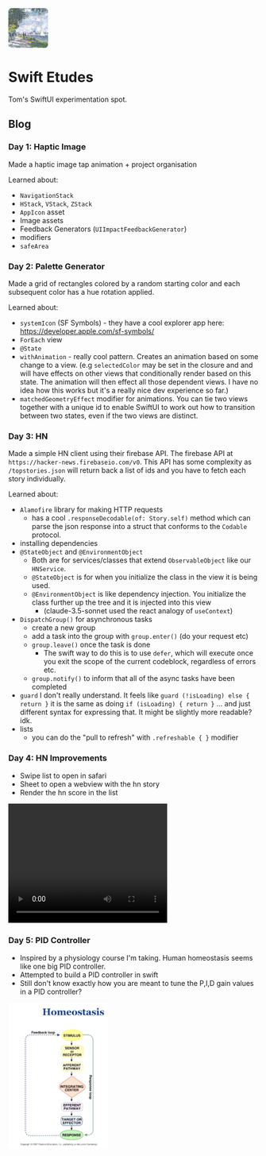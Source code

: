 <img src="./assets/icon.png" width="80px" height="80px" />

# Swift Etudes

Tom's SwiftUI experimentation spot.

## Blog

### Day 1: Haptic Image

Made a haptic image tap animation + project organisation

Learned about:
- `NavigationStack`
- `HStack`, `VStack`, `ZStack`
- `AppIcon` asset
- Image assets
- Feedback Generators (`UIImpactFeedbackGenerator`)
- modifiers
- `safeArea`

### Day 2: Palette Generator

Made a grid of rectangles colored by a random starting color and each subsequent color has a hue rotation applied.

Learned about:
- `systemIcon` (SF Symbols) - they have a cool explorer app here: https://developer.apple.com/sf-symbols/
- `ForEach` view
- `@State`
- `withAnimation` - really cool pattern. Creates an animation based on some change to a view. (e.g `selectedColor` may be set in the closure and and will have effects on other views that conditionally render based on this state. The animation will then effect all those dependent views. I have no idea how this works but it's a really nice dev experience so far.)
- `matchedGeometryEffect` modifier for animations. You can tie two views together with a unique id to enable SwiftUI to work out how to transition between two states, even if the two views are distinct.

### Day 3: HN

Made a simple HN client using their firebase API. The firebase API at `https://hacker-news.firebaseio.com/v0`. This API has some complexity as `/topstories.json` will return back a list of ids and you have to fetch each story individually. 

Learned about:
- `Alamofire` library for making HTTP requests
    - has a cool `.responseDecodable(of: Story.self)` method which can parse the json response into a struct that conforms to the `Codable` protocol.
- installing dependencies
- `@StateObject` and `@EnvironmentObject`
    - Both are for services/classes that extend `ObservableObject` like our `HNService`.
    - `@StateObject` is for when you initialize the class in the view it is being used.
    - `@EnvironmentObject` is like dependency injection. You initialize the class further up the tree and it is injected into this view
        - (claude-3.5-sonnet used the react analogy of `useContext`)
- `DispatchGroup()` for asynchronous tasks
    - create a new group
    - add a task into the group with `group.enter()` (do your request etc)
    - `group.leave()` once the task is done
        - The swift way to do this is to use `defer`, which will execute once you exit the scope of the current codeblock, regardless of errors etc.
    - `group.notify()` to inform that all of the async tasks have been completed
- `guard` I don't really understand. It feels like `guard (!isLoading) else { return }` it is the same as doing `if (isLoading) { return }` ... and just different syntax for expressing that. It might be slightly more readable? idk.
- lists
    - you can do the "pull to refresh" with `.refreshable { }` modifier

### Day 4: HN Improvements

- Swipe list to open in safari
- Sheet to open a webview with the hn story
- Render the hn score in the list

<video width="320" height="240" controls>
  <source src="./assets/3_tophn.MP4" type="video/mp4">
  Your browser does not support the video tag.
</video>

### Day 5: PID Controller

- Inspired by a physiology course I'm taking. Human homeostasis seems like one big PID controller.
- Attempted to build a PID controller in swift
- Still don't know exactly how you are meant to tune the P,I,D gain values in a PID controller?

<img src="./assets/homeostasis.png" width="200px" />
